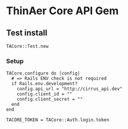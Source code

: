# ThinAer Core API Gem

## Test install
```
TACore::Test.new
```

### Setup
```
TACore.configure do |config|
  # => Rails ENV check is not required
  if Rails.env.development?
    config.api_url = "http://cirrus_api.dev"
    config.client_id = ""
    config.client_secret = ""
  end
end

TACORE_TOKEN = TACore::Auth.login.token
```
